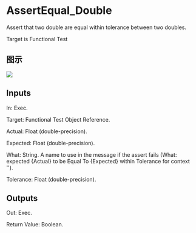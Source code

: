 # AssertEqual_Double

Assert that two double are equal within tolerance between two doubles.

Target is Functional Test

## 图示

![]($-20221218-17591546.png)

## Inputs

In: Exec.

Target: Functional Test Object Reference.

Actual: Float (double-precision).

Expected: Float (double-precision).

What: String. A name to use in the message if the assert fails (What: expected {Actual} to be Equal To {Expected} within Tolerance for context '').

Tolerance: Float (double-precision).  

## Outputs

Out: Exec.

Return Value: Boolean.

